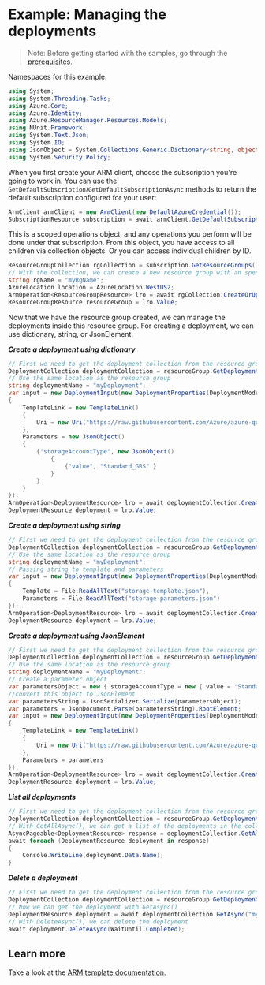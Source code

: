 # Example: Managing the deployments

>Note: Before getting started with the samples, go through the [prerequisites](https://github.com/Azure/azure-sdk-for-net/tree/main/sdk/resourcemanager/Azure.ResourceManager#prerequisites).

Namespaces for this example:
```C# Snippet:Manage_Deployments_Namespaces
using System;
using System.Threading.Tasks;
using Azure.Core;
using Azure.Identity;
using Azure.ResourceManager.Resources.Models;
using NUnit.Framework;
using System.Text.Json;
using System.IO;
using JsonObject = System.Collections.Generic.Dictionary<string, object>;
using System.Security.Policy;
```

When you first create your ARM client, choose the subscription you're going to work in. You can use the `GetDefaultSubscription`/`GetDefaultSubscriptionAsync` methods to return the default subscription configured for your user:

```C# Snippet:Readme_DefaultSubscription
ArmClient armClient = new ArmClient(new DefaultAzureCredential());
SubscriptionResource subscription = await armClient.GetDefaultSubscriptionAsync();
```

This is a scoped operations object, and any operations you perform will be done under that subscription. From this object, you have access to all children via collection objects. Or you can access individual children by ID.

```C# Snippet:Readme_GetResourceGroupCollection
ResourceGroupCollection rgCollection = subscription.GetResourceGroups();
// With the collection, we can create a new resource group with an specific name
string rgName = "myRgName";
AzureLocation location = AzureLocation.WestUS2;
ArmOperation<ResourceGroupResource> lro = await rgCollection.CreateOrUpdateAsync(WaitUntil.Completed, rgName, new ResourceGroupData(location));
ResourceGroupResource resourceGroup = lro.Value;
```

Now that we have the resource group created, we can manage the deployments inside this resource group. For creating a deployment, we can use dictionary, string, or JsonElement.

***Create a deployment using dictionary***

```C# Snippet:Managing_Deployments_CreateADeployment
// First we need to get the deployment collection from the resource group
DeploymentCollection deploymentCollection = resourceGroup.GetDeployments();
// Use the same location as the resource group
string deploymentName = "myDeployment";
var input = new DeploymentInput(new DeploymentProperties(DeploymentMode.Incremental)
{
    TemplateLink = new TemplateLink()
    {
        Uri = new Uri("https://raw.githubusercontent.com/Azure/azure-quickstart-templates/master/quickstarts/microsoft.storage/storage-account-create/azuredeploy.json")
    },
    Parameters = new JsonObject()
    {
        {"storageAccountType", new JsonObject()
            {
                {"value", "Standard_GRS" }
            }
        }
    }
});
ArmOperation<DeploymentResource> lro = await deploymentCollection.CreateOrUpdateAsync(WaitUntil.Completed, deploymentName, input);
DeploymentResource deployment = lro.Value;
```

***Create a deployment using string***

```C# Snippet:Managing_Deployments_CreateADeploymentUsingString
// First we need to get the deployment collection from the resource group
DeploymentCollection deploymentCollection = resourceGroup.GetDeployments();
// Use the same location as the resource group
string deploymentName = "myDeployment";
// Passing string to template and parameters
var input = new DeploymentInput(new DeploymentProperties(DeploymentMode.Incremental)
{
    Template = File.ReadAllText("storage-template.json"),
    Parameters = File.ReadAllText("storage-parameters.json")
});
ArmOperation<DeploymentResource> lro = await deploymentCollection.CreateOrUpdateAsync(WaitUntil.Completed, deploymentName, input);
DeploymentResource deployment = lro.Value;
```

***Create a deployment using JsonElement***

```C# Snippet:Managing_Deployments_CreateADeploymentUsingJsonElement
// First we need to get the deployment collection from the resource group
DeploymentCollection deploymentCollection = resourceGroup.GetDeployments();
// Use the same location as the resource group
string deploymentName = "myDeployment";
// Create a parameter object
var parametersObject = new { storageAccountType = new { value = "Standard_GRS" } };
//convert this object to JsonElement
var parametersString = JsonSerializer.Serialize(parametersObject);
var parameters = JsonDocument.Parse(parametersString).RootElement;
var input = new DeploymentInput(new DeploymentProperties(DeploymentMode.Incremental)
{
    TemplateLink = new TemplateLink()
    {
        Uri = new Uri("https://raw.githubusercontent.com/Azure/azure-quickstart-templates/master/quickstarts/microsoft.storage/storage-account-create/azuredeploy.json")
    },
    Parameters = parameters
});
ArmOperation<DeploymentResource> lro = await deploymentCollection.CreateOrUpdateAsync(WaitUntil.Completed, deploymentName, input);
DeploymentResource deployment = lro.Value;
```

***List all deployments***

```C# Snippet:Managing_Deployments_ListAllDeployments
// First we need to get the deployment collection from the resource group
DeploymentCollection deploymentCollection = resourceGroup.GetDeployments();
// With GetAllAsync(), we can get a list of the deployments in the collection
AsyncPageable<DeploymentResource> response = deploymentCollection.GetAllAsync();
await foreach (DeploymentResource deployment in response)
{
    Console.WriteLine(deployment.Data.Name);
}
```

***Delete a deployment***

```C# Snippet:Managing_Deployments_DeleteADeployment
// First we need to get the deployment collection from the resource group
DeploymentCollection deploymentCollection = resourceGroup.GetDeployments();
// Now we can get the deployment with GetAsync()
DeploymentResource deployment = await deploymentCollection.GetAsync("myDeployment");
// With DeleteAsync(), we can delete the deployment
await deployment.DeleteAsync(WaitUntil.Completed);
```


## Learn more
Take a look at the [ARM template documentation](https://docs.microsoft.com/azure/azure-resource-manager/templates/).
